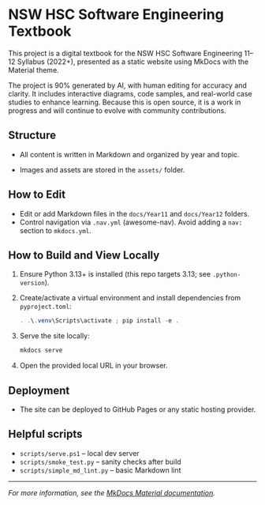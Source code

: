 
# NSW HSC Software Engineering Textbook

This project is a digital textbook for the NSW HSC Software Engineering 11–12 Syllabus (2022+), presented as a static website using MkDocs with the Material theme.

The project is 90% generated by AI, with human editing for accuracy and clarity. It includes interactive diagrams, code samples, and real-world case studies to enhance learning. Because this is open source, it is a work in progress and will continue to evolve with community contributions.

## Structure

- All content is written in Markdown and organized by year and topic.

- Images and assets are stored in the `assets/` folder.

## How to Edit

- Edit or add Markdown files in the `docs/Year11` and `docs/Year12` folders.
- Control navigation via `.nav.yml` (awesome-nav). Avoid adding a `nav:` section to `mkdocs.yml`.

## How to Build and View Locally

1. Ensure Python 3.13+ is installed (this repo targets 3.13; see `.python-version`).

2. Create/activate a virtual environment and install dependencies from `pyproject.toml`:

    ```powershell
    . .\.venv\Scripts\activate ; pip install -e .
    ```

3. Serve the site locally:

    ```powershell
    mkdocs serve
    ```

4. Open the provided local URL in your browser.

## Deployment

- The site can be deployed to GitHub Pages or any static hosting provider.

## Helpful scripts

- `scripts/serve.ps1` – local dev server
- `scripts/smoke_test.py` – sanity checks after build
- `scripts/simple_md_lint.py` – basic Markdown lint

---

*For more information, see the [MkDocs Material documentation](https://squidfunk.github.io/mkdocs-material/).*
